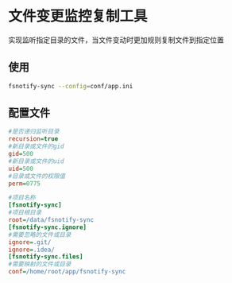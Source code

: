 # 文件变更监控复制工具

实现监听指定目录的文件，当文件变动时更加规则复制文件到指定位置

## 使用

```bash
fsnotify-sync --config=conf/app.ini
```

## 配置文件

```ini
#是否递归监听目录
recursion=true
#新目录或文件的gid
gid=500
#新目录或文件的uid
uid=500
#目录或文件的权限值
perm=0775

#项目名称
[fsnotify-sync]
#项目根目录
root=/data/fsnotify-sync
[fsnotify-sync.ignore]
#需要忽略的文件或目录
ignore=.git/
ignore=.idea/
[fsnotify-sync.files]
#需要映射的文件或目录
conf=/home/root/app/fsnotify-sync
```

